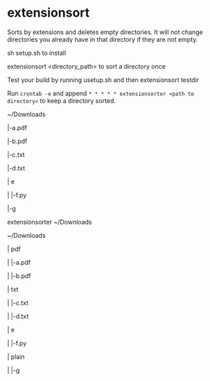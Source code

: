 # extensionsort

Sorts by extensions and deletes empty directories. It will not change directories you already have in that directory if they are not empty.

sh setup.sh to install

extensionsort <directory_path> to sort a directory once

Test your build by running usetup.sh and then extensionsort testdir

Run `crontab -e` and append `* * * * * extensionsorter <path to directory>` to keep a directory sorted.

~/Downloads

|-a.pdf

|-b.pdf

|-c.txt

|-d.txt

| e

| |-f.py

|-g

extensionsorter ~/Downloads

~/Downloads

| pdf

| |-a.pdf

| |-b.pdf

| txt

| |-c.txt

| |-d.txt

| e

| |-f.py

| plain

| |-g
